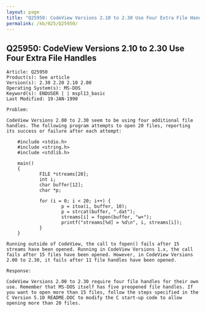 ```yaml
---
layout: page
title: "Q25950: CodeView Versions 2.10 to 2.30 Use Four Extra File Handles"
permalink: /kb/025/Q25950/
---
```


## Q25950: CodeView Versions 2.10 to 2.30 Use Four Extra File Handles

	Article: Q25950
	Product(s): See article
	Version(s): 2.30 2.20 2.10 2.00
	Operating System(s): MS-DOS
	Keyword(s): ENDUSER | | mspl13_basic
	Last Modified: 19-JAN-1990
	
	Problem:
	
	CodeView Versions 2.00 to 2.30 seem to be using four additional file
	handles. The following program attempts to open 20 files, reporting
	its success or failure after each attempt:
	
	    #include <stdio.h>
	    #include <string.h>
	    #include <stdlib.h>
	
	    main()
	    {
	            FILE *streams[20];
	            int i;
	            char buffer[12];
	            char *p;
	
	            for (i = 0; i < 20; i++) {
	                    p = itoa(i, buffer, 10);
	                    p = strcat(buffer, ".dat");
	                    streams[i] = fopen(buffer, "w+");
	                    printf("streams[%d] = %d\n", i, streams[i]);
	            }
	    }
	
	Running outside of CodeView, the call to fopen() fails after 15
	streams have been opened. Running in CodeView Versions 1.x, the call
	fails after 15 files have been opened. However, in CodeView Versions
	2.00 to 2.30, it fails after 11 file handles have been opened.
	
	Response:
	
	CodeView Versions 2.00 to 2.30 require four file handles for their own
	use. Remember that MS-DOS itself has five preopened file handles. If
	you want to open more than 15 files, follow the steps specified in the
	C Version 5.10 README.DOC to modify the C start-up code to allow
	opening more than 20 files.
